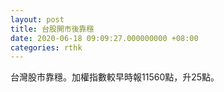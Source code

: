 ```yaml
---
layout: post
title: 台股開市後靠穩
date: 2020-06-18 09:09:27.000000000 +08:00
categories: rthk
---
```


台灣股市靠穩。加權指數較早時報11560點，升25點。
